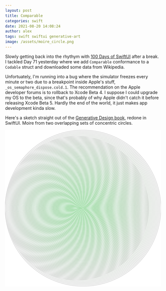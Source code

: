 ```yaml
---
layout: post
title: Comparable
categories: swift
date: 2021-08-20 14:08:24
author: alex
tags: swift swiftui generative-art
image: /assets/moire_circle.png
---
```


Slowly getting back into the rhythym with [100 Days of SwiftUI](https://www.hackingwithswift.com/100/swiftui) after a break. I tackled Day 71 yesterday where we add `Comparable` conformance to a `Codable` struct and downloaded some data from Wikipedia.

Unfortuately, I'm running into a bug where the simulator freezes every minute or two due to a breakpoint inside Apple's stuff, `_os_semaphore_dispose.cold.1`. The recommendation on the Apple developer forums is to rollback to Xcode Beta 4. I suppose I could upgrade my OS to the beta, since that's probably of why Apple didn't catch it before releasing Xcode Beta 5. Hardly the end of the world, it just makes app development kinda slow.

Here's a sketch straight out of the [Generative Design book](http://www.generative-gestaltung.de/2/), redone in SwiftUI. Moire from two overlapping sets of concentric circles.

![Moire Circles](/assets/moire_circle.png)

